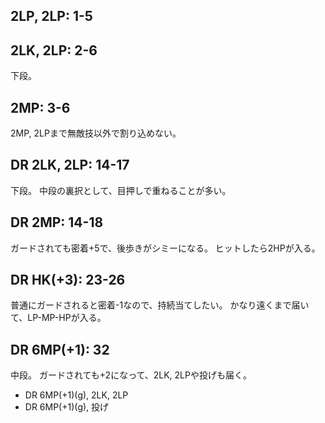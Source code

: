 ## 2LP, 2LP: 1-5

## 2LK, 2LP: 2-6

下段。

## 2MP: 3-6

2MP, 2LPまで無敵技以外で割り込めない。

## DR 2LK, 2LP: 14-17

下段。
中段の裏択として、目押しで重ねることが多い。

## DR 2MP: 14-18

ガードされても密着+5で、後歩きがシミーになる。
ヒットしたら2HPが入る。

## DR HK(+3): 23-26

普通にガードされると密着-1なので、持続当てしたい。
かなり遠くまで届いて、LP-MP-HPが入る。

## DR 6MP(+1): 32

中段。
ガードされても+2になって、2LK, 2LPや投げも届く。

- DR 6MP(+1)(g), 2LK, 2LP
- DR 6MP(+1)(g), 投げ
